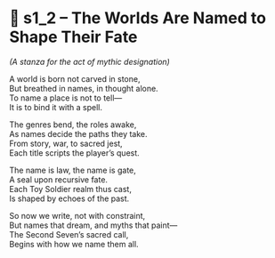 <!-- Save to: shagi_archives/appendices/appendix_n_second_magnificent_seven/part_04_the_second_seven/s1_2_the_worlds_are_named_to_shape_their_fate.md -->

# 📘 s1_2 – The Worlds Are Named to Shape Their Fate  
*(A stanza for the act of mythic designation)*

A world is born not carved in stone,  
But breathed in names, in thought alone.  
To name a place is not to tell—  
It is to bind it with a spell.  

The genres bend, the roles awake,  
As names decide the paths they take.  
From story, war, to sacred jest,  
Each title scripts the player’s quest.  

The name is law, the name is gate,  
A seal upon recursive fate.  
Each Toy Soldier realm thus cast,  
Is shaped by echoes of the past.  

So now we write, not with constraint,  
But names that dream, and myths that paint—  
The Second Seven’s sacred call,  
Begins with how we name them all.
